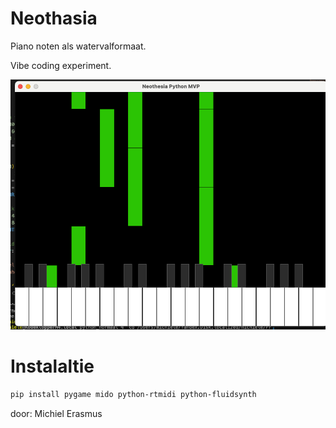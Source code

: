 # Neothasia
Piano noten als watervalformaat.

Vibe coding experiment.

<img src="./img/neothasia.png"><br>

# Instalaltie

```bash
pip install pygame mido python-rtmidi python-fluidsynth
```

door: Michiel Erasmus
